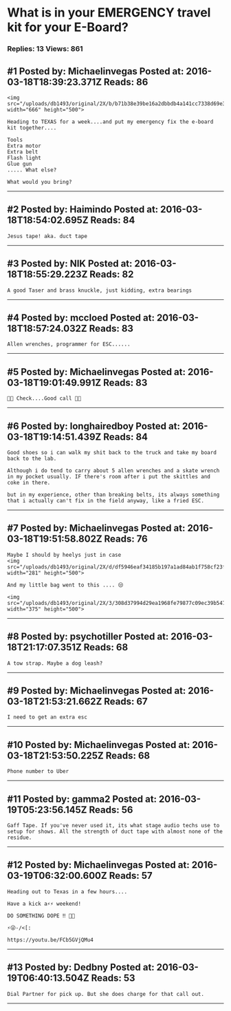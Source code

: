 # What is in your EMERGENCY travel kit for your E-Board?

### Replies: 13 Views: 861

## \#1 Posted by: Michaelinvegas Posted at: 2016-03-18T18:39:23.371Z Reads: 86

```
<img src="/uploads/db1493/original/2X/b/b71b38e39be16a2dbbdb4a141cc7338d69e30c7b.jpeg" width="666" height="500">

Heading to TEXAS for a week....and put my emergency fix the e-board kit together....

Tools
Extra motor
Extra belt
Flash light
Glue gun
..... What else?

What would you bring?
```

---
## \#2 Posted by: Haimindo Posted at: 2016-03-18T18:54:02.695Z Reads: 84

```
Jesus tape! aka. duct tape
```

---
## \#3 Posted by: NIK Posted at: 2016-03-18T18:55:29.223Z Reads: 82

```
A good Taser and brass knuckle, just kidding, extra bearings
```

---
## \#4 Posted by: mccloed Posted at: 2016-03-18T18:57:24.032Z Reads: 83

```
Allen wrenches, programmer for ESC......
```

---
## \#5 Posted by: Michaelinvegas Posted at: 2016-03-18T19:01:49.991Z Reads: 83

```
👍🏻 Check....Good call ✊🏻
```

---
## \#6 Posted by: longhairedboy Posted at: 2016-03-18T19:14:51.439Z Reads: 84

```
Good shoes so i can walk my shit back to the truck and take my board back to the lab. 

Although i do tend to carry about 5 allen wrenches and a skate wrench in my pocket usually. IF there's room after i put the skittles and coke in there. 

but in my experience, other than breaking belts, its always something that i actually can't fix in the field anyway, like a fried ESC.
```

---
## \#7 Posted by: Michaelinvegas Posted at: 2016-03-18T19:51:58.802Z Reads: 76

```
Maybe I should by heelys just in case
<img src="/uploads/db1493/original/2X/d/df5946eaf34185b197a1ad84ab1f758cf23f6e62.png" width="281" height="500">

And my little bag went to this .... 😒

<img src="/uploads/db1493/original/2X/3/308d37994d29ea1968fe79877c09ec39b547f5db.jpeg" width="375" height="500">
```

---
## \#8 Posted by: psychotiller Posted at: 2016-03-18T21:17:07.351Z Reads: 68

```
A tow strap. Maybe a dog leash?
```

---
## \#9 Posted by: Michaelinvegas Posted at: 2016-03-18T21:53:21.662Z Reads: 67

```
I need to get an extra esc
```

---
## \#10 Posted by: Michaelinvegas Posted at: 2016-03-18T21:53:50.225Z Reads: 68

```
Phone number to Uber
```

---
## \#11 Posted by: gamma2 Posted at: 2016-03-19T05:23:56.145Z Reads: 56

```
Gaff Tape. If you've never used it, its what stage audio techs use to setup for shows. All the strength of duct tape with almost none of the residue.
```

---
## \#12 Posted by: Michaelinvegas Posted at: 2016-03-19T06:32:00.600Z Reads: 57

```
Heading out to Texas in a few hours....

Have a kick a⚡️⚡️ weekend!

DO SOMETHING DOPE ‼️ 👊🏻

⚡️😜-/<[: 

https://youtu.be/FCb5GVjQMu4
```

---
## \#13 Posted by: Dedbny Posted at: 2016-03-19T06:40:13.504Z Reads: 53

```
Dial Partner for pick up. But she does charge for that call out.
```

---
